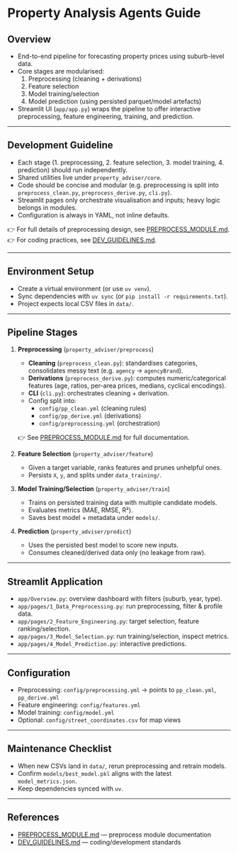 # Property Analysis Agents Guide

## Overview
- End-to-end pipeline for forecasting property prices using suburb-level data. 
- Core stages are modularised:
  1. Preprocessing (cleaning + derivations)
  2. Feature selection
  3. Model training/selection
  4. Model prediction (using persisted parquet/model artefacts)
- Streamlit UI (`app/app.py`) wraps the pipeline to offer interactive preprocessing, feature engineering, training, and prediction.

---

## Development Guideline
- Each stage (1. preprocessing, 2. feature selection, 3. model training, 4. prediction) should run independently. 
- Shared utilities live under `property_adviser/core`.
- Code should be concise and modular (e.g. preprocessing is split into `preprocess_clean.py`, `preprocess_derive.py`, `cli.py`).
- Streamlit pages only orchestrate visualisation and inputs; heavy logic belongs in modules.
- Configuration is always in YAML, not inline defaults.

👉 For full details of preprocessing design, see [PREPROCESS_MODULE.md](PREPROCESS_MODULE.md).  
👉 For coding practices, see [DEV_GUIDELINES.md](DEV_GUIDELINES.md).

---

## Environment Setup
- Create a virtual environment (or use `uv venv`).
- Sync dependencies with `uv sync` (or `pip install -r requirements.txt`).
- Project expects local CSV files in `data/`.

---

## Pipeline Stages

1. **Preprocessing** (`property_adviser/preprocess`)
   - **Cleaning** (`preprocess_clean.py`): standardises categories, consolidates messy text (e.g. `agency` → `agencyBrand`).
   - **Derivations** (`preprocess_derive.py`): computes numeric/categorical features (age, ratios, per-area prices, medians, cyclical encodings).
   - **CLI** (`cli.py`): orchestrates cleaning + derivation.
   - Config split into:
     - `config/pp_clean.yml` (cleaning rules)
     - `config/pp_derive.yml` (derivations)
     - `config/preprocessing.yml` (orchestration)

   👉 See [PREPROCESS_MODULE.md](PREPROCESS_MODULE.md) for full documentation.

2. **Feature Selection** (`property_adviser/feature`)
   - Given a target variable, ranks features and prunes unhelpful ones.
   - Persists `X`, `y`, and splits under `data_training/`.

3. **Model Training/Selection** (`property_adviser/train`)
   - Trains on persisted training data with multiple candidate models.
   - Evaluates metrics (MAE, RMSE, R²).
   - Saves best model + metadata under `models/`.

4. **Prediction** (`property_adviser/predict`)
   - Uses the persisted best model to score new inputs.
   - Consumes cleaned/derived data only (no leakage from raw).

---

## Streamlit Application
- `app/Overview.py`: overview dashboard with filters (suburb, year, type).
- `app/pages/1_Data_Preprocessing.py`: run preprocessing, filter & profile data.
- `app/pages/2_Feature_Engineering.py`: target selection, feature ranking/selection.
- `app/pages/3_Model_Selection.py`: run training/selection, inspect metrics.
- `app/pages/4_Model_Prediction.py`: interactive predictions.

---

## Configuration
- Preprocessing: `config/preprocessing.yml` → points to `pp_clean.yml`, `pp_derive.yml`
- Feature engineering: `config/features.yml`
- Model training: `config/model.yml`
- Optional: `config/street_coordinates.csv` for map views

---

## Maintenance Checklist
- When new CSVs land in `data/`, rerun preprocessing and retrain models.
- Confirm `models/best_model.pkl` aligns with the latest `model_metrics.json`.
- Keep dependencies synced with `uv`.

---

## References
- [PREPROCESS_MODULE.md](PREPROCESS_MODULE.md) — preprocess module documentation
- [DEV_GUIDELINES.md](DEV_GUIDELINES.md) — coding/development standards
